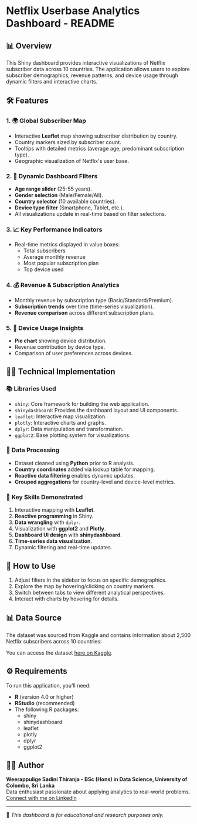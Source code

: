 # Netflix Userbase Analytics Dashboard - README

## 📊 Overview
This Shiny dashboard provides interactive visualizations of Netflix subscriber data across 10 countries. The application allows users to explore subscriber demographics, revenue patterns, and device usage through dynamic filters and interactive charts.

## 🛠 Features

### 1. 🌍 **Global Subscriber Map**
- Interactive **Leaflet** map showing subscriber distribution by country.
- Country markers sized by subscriber count.
- Tooltips with detailed metrics (average age, predominant subscription type).
- Geographic visualization of Netflix's user base.

### 2. 🔧 **Dynamic Dashboard Filters**
- **Age range slider** (25-55 years).
- **Gender selection** (Male/Female/All).
- **Country selector** (10 available countries).
- **Device type filter** (Smartphone, Tablet, etc.).
- All visualizations update in real-time based on filter selections.

### 3. 📈 **Key Performance Indicators**
- Real-time metrics displayed in value boxes:
  - Total subscribers
  - Average monthly revenue
  - Most popular subscription plan
  - Top device used

### 4. 💰 **Revenue & Subscription Analytics**
- Monthly revenue by subscription type (Basic/Standard/Premium).
- **Subscription trends** over time (time-series visualization).
- **Revenue comparison** across different subscription plans.

### 5. 📱 **Device Usage Insights**
- **Pie chart** showing device distribution.
- Revenue contribution by device type.
- Comparison of user preferences across devices.

## 🧑‍💻 Technical Implementation

### 📚 **Libraries Used**
- `shiny`: Core framework for building the web application.
- `shinydashboard`: Provides the dashboard layout and UI components.
- `leaflet`: Interactive map visualization.
- `plotly`: Interactive charts and graphs.
- `dplyr`: Data manipulation and transformation.
- `ggplot2`: Base plotting system for visualizations.

### 🧹 **Data Processing**
- Dataset cleaned using **Python** prior to R analysis.
- **Country coordinates** added via lookup table for mapping.
- **Reactive data filtering** enables dynamic updates.
- **Grouped aggregations** for country-level and device-level metrics.

### 🎯 **Key Skills Demonstrated**
1. Interactive mapping with **Leaflet**.
2. **Reactive programming** in Shiny.
3. **Data wrangling** with `dplyr`.
4. Visualization with **ggplot2** and **Plotly**.
5. **Dashboard UI design** with **shinydashboard**.
6. **Time-series data visualization**.
7. Dynamic filtering and real-time updates.

## 📝 How to Use
1. Adjust filters in the sidebar to focus on specific demographics.
2. Explore the map by hovering/clicking on country markers.
3. Switch between tabs to view different analytical perspectives.
4. Interact with charts by hovering for details.

## 📊 Data Source
The dataset was sourced from Kaggle and contains information about 2,500 Netflix subscribers across 10 countries:

You can access the dataset [here on Kaggle](https://www.kaggle.com/datasets/riturajsingh99/netflix-userbase).

## ⚙️ Requirements
To run this application, you'll need:
- **R** (version 4.0 or higher)
- **RStudio** (recommended)
- The following R packages:
  - shiny
  - shinydashboard
  - leaflet
  - plotly
  - dplyr
  - ggplot2


## 👩‍💻 Author

**Weerappulige Sadini Thiranja - BSc (Hons) in Data Science, University of Colombo, Sri Lanka**  
Data enthusiast passionate about applying analytics to real-world problems.  
[Connect with me on LinkedIn](https://www.linkedin.com/in/sadini-thiranja-b028662a1/)

---

📌 *This dashboard is for educational and research purposes only.*
